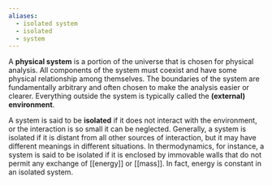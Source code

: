 ```yaml
---
aliases:
  - isolated system
  - isolated
  - system
---
```

A **physical system** is a portion of the universe that is chosen for physical analysis. All components of the system must coexist and have some physical relationship among themselves. The boundaries of the system are fundamentally arbitrary and often chosen to make the analysis easier or clearer. Everything outside the system is typically called the **(external) environment**.

A system is said to be **isolated** if it does not interact with the environment, or the interaction is so small it can be neglected. Generally, a system is isolated if it is distant from all other sources of interaction, but it may have different meanings in different situations. In thermodynamics, for instance, a system is said to be isolated if it is enclosed by immovable walls that do not permit any exchange of [[energy]] or [[mass]]. In fact, energy is constant in an isolated system.